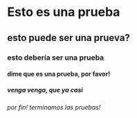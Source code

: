 # Esto es una prueba
## esto puede ser una prueva?
### esto debería ser una prueba
#### dime que es una prueba, por favor!
##### venga venga, que ya casi
###### por fin! terminamos las pruebas!
